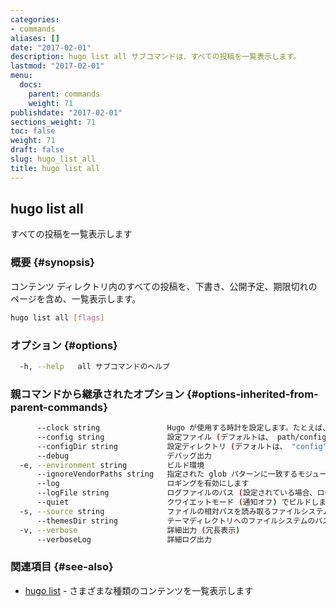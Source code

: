 ```yaml
---
categories:
- commands
aliases: []
date: "2017-02-01"
description: hugo list all サブコマンドは、すべての投稿を一覧表示します。
lastmod: "2017-02-01"
menu:
  docs:
    parent: commands
    weight: 71
publishdate: "2017-02-01"
sections_weight: 71
toc: false
weight: 71
draft: false
slug: hugo_list_all
title: hugo list all
---
```

## hugo list all

すべての投稿を一覧表示します

### 概要 {#synopsis}

コンテンツ ディレクトリ内のすべての投稿を、下書き、公開予定、期限切れのページを含め、一覧表示します。

```bash
hugo list all [flags]
```

### オプション {#options}

```bash
  -h, --help   all サブコマンドのヘルプ
```

### 親コマンドから継承されたオプション {#options-inherited-from-parent-commands}

```bash
      --clock string               Hugo が使用する時計を設定します。たとえば、 --clock 2021-11-06T22:30:00.00+09:00
      --config string              設定ファイル (デフォルトは、 path/config.yaml|json|toml)
      --configDir string           設定ディレクトリ (デフォルトは、 "config")
      --debug                      デバッグ出力
  -e, --environment string         ビルド環境
      --ignoreVendorPaths string   指定された glob パターンに一致するモジュールパスの _vendor を無視します
      --log                        ロギングを有効にします
      --logFile string             ログファイルのパス (設定されている場合、ログが自動的に有効になります)
      --quiet                      クワイエットモード (通知オフ) でビルドします
  -s, --source string              ファイルの相対パスを読み取るファイルシステムのパス
      --themesDir string           テーマディレクトリへのファイルシステムのパス
  -v, --verbose                    詳細出力 (冗長表示)
      --verboseLog                 詳細ログ出力
```

### 関連項目 {#see-also}

* [hugo list](/commands/hugo_list/)	 - さまざまな種類のコンテンツを一覧表示します


